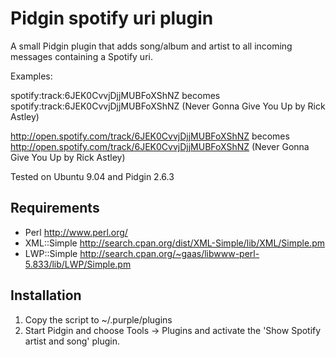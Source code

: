 Pidgin spotify uri plugin
=========================

A small Pidgin plugin that adds song/album and artist to all incoming
messages containing a Spotify uri.

Examples:

spotify:track:6JEK0CvvjDjjMUBFoXShNZ becomes spotify:track:6JEK0CvvjDjjMUBFoXShNZ (Never Gonna Give You Up by Rick Astley)

http://open.spotify.com/track/6JEK0CvvjDjjMUBFoXShNZ becomes http://open.spotify.com/track/6JEK0CvvjDjjMUBFoXShNZ (Never Gonna Give You Up by Rick Astley)

Tested on Ubuntu 9.04 and Pidgin 2.6.3

Requirements
------------
* Perl http://www.perl.org/
* XML::Simple http://search.cpan.org/dist/XML-Simple/lib/XML/Simple.pm
* LWP::Simple http://search.cpan.org/~gaas/libwww-perl-5.833/lib/LWP/Simple.pm

Installation
------------
1. Copy the script to ~/.purple/plugins
2. Start Pidgin and choose Tools -> Plugins and activate the 'Show Spotify artist and song' plugin.

